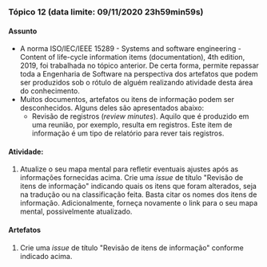 ### Tópico 12 (data limite: **09/11/2020 23h59min59s**)

#### Assunto

- A norma ISO/IEC/IEEE 15289 - Systems and software engineering - Content of life-cycle information items (documentation), 
4th edition, 2019, foi trabalhada no tópico anterior. De certa forma, permite repassar toda a Engenharia de Software
na perspectiva dos artefatos que podem ser produzidos sob o rótulo de alguém realizando atividade desta área do conhecimento.
- Muitos documentos, artefatos ou itens de informação podem ser desconhecidos. Alguns deles são apresentados abaixo:
  - Revisão de registros (_review minutes_). Aquilo que é produzido em uma reunião, por exemplo, resulta em registros. Este item 
  de informação é um tipo de relatório para rever tais registros. 
  
#### Atividade:

1. Atualize o seu mapa mental para refletir eventuais ajustes após as informações fornecidas acima. Crie uma _issue_
de título "Revisão de itens de informação" indicando quais os itens que foram alterados, seja na tradução ou na classificação feita. 
Basta citar os nomes dos itens de informação. Adicionalmente, forneça novamente o link para o seu mapa mental, possivelmente
atualizado.

#### Artefatos

1. Crie uma _issue_ de título "Revisão de itens de informação" conforme indicado acima.
